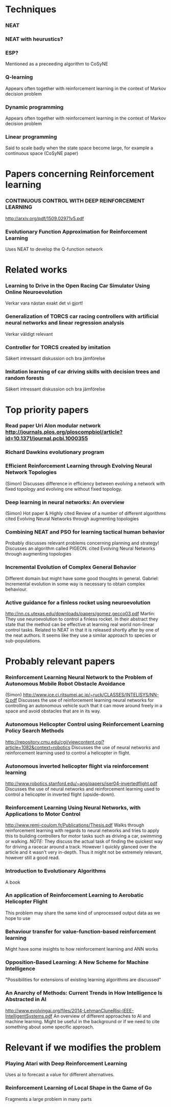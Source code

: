 # Techniques

### NEAT

### NEAT with heurustics?

### ESP?
Mentioned as a preceeding algorithm to CoSyNE

### Q-learning
Appears often together with reinforcement learning in the context of Markov decision problem

### Dynamic programming
Appears often together with reinforcement learning in the context of Markov decision problem

### Linear programming
Said to scale badly when the state space become large, for example a continuous space (CoSyNE paper)



# Papers concerning Reinforcement learning
### CONTINUOUS CONTROL WITH DEEP REINFORCEMENT LEARNING
http://arxiv.org/pdf/1509.02971v5.pdf

### Evolutionary Function Approximation for Reinforcement Learning
Uses NEAT to develop the Q-function network



# Related works
### Learning to Drive in the Open Racing Car Simulator Using Online Neuroevolution
Verkar vara nästan exakt det vi gjort!

### Generalization of TORCS car racing controllers with artificial neural networks and linear regression analysis
Verkar väldigt relevant

### Controller for TORCS created by imitation
Säkert intressant diskussion och bra jämförelse

### Imitation learning of car driving skills with decision trees and random forests
Säkert intressant diskussion och bra jämförelse



# Top priority papers
### Read paper Uri Alon modular network http://journals.plos.org/ploscompbiol/article?id=10.1371/journal.pcbi.1000355

### Richard Dawkins evolutionary program

### Efficient Reinforcement Learning through Evolving Neural Network Topologies
(Simon)
Discusses difference in efficiency between evolving a network with fixed topology and evolving one without fixed topology.

### Deep learning in neural networks: An overview
(Simon)
Hot paper & Highly cited
Review of a number of different algorithms
cited Evolving Neural Networks through augmenting topologies

### Combining NEAT and PSO for learning tactical human behavior
Probably discusses relevant problems concerning planning and strategy! Discusses an algorithm called PIGEON.
cited Evolving Neural Networks through augmenting topologies

### Incremental Evolution of Complex General Behavior
Different domain but might have some good thoughts in general.
Gabriel: Incremental evolution in some way is necessary to obtain complex behaviour.

### Active guidance for a finless rocket using neuroevolution
http://nn.cs.utexas.edu/downloads/papers/gomez.gecco03.pdf
Martin: They use neuroevolution to control a finless rocket. In their abstract they state that the method can be effective at learning real world non-linear control tasks. Related to NEAT in that it is released shortly after by one of the neat authors. It seems like they use a similar approach to species or sub-populations.



# Probably relevant papers
### Reinforcement Learning Neural Network to the Problem of Autonomous Mobile Robot Obstacle Avoidance
(Simon)
http://www.ice.ci.ritsumei.ac.jp/~ruck/CLASSES/INTELISYS/NN-Q.pdf
Discusses the use of reinforcement learning neural networks for controlling an autonomous vehicle such that it can move around freely in a space and avoid obstacles that are in its way.

### Autonomous Helicopter Control using Reinforcement Learning Policy Search Methods
http://repository.cmu.edu/cgi/viewcontent.cgi?article=1082&context=robotics
Discusses the use of neural networks and reinforcement learning used to control a helicopter in flight.

### Autonomous inverted helicopter flight via reinforcement learning
http://www.robotics.stanford.edu/~ang/papers/iser04-invertedflight.pdf
Discusses the use of neural networks and reinforcement learning used to control a helicopter in inverted flight (upside-down).

### Reinforcement Learning Using Neural Networks, with Applications to Motor Control
http://www.remi-coulom.fr/Publications/Thesis.pdf
Walks through reinforcement learning with regards to neural networks and tries to apply this to building controllers for motor tasks such as driving a car, swimming or walking.
*NOTE:* They discuss the actual task of finding the quickest way for driving a racecar around a track. However I quickly glanced over the article and it wasn't very in-depth. Thus it might not be extremely relevant, however still a good read.

### Introduction to Evolutionary Algorithms
A book

### An application of Reinforcement Learning to Aerobatic Helicopter Flight
This problem may share the same kind of unprocessed output data as we hope to use

### Behaviour transfer for value-function-based reinforcement learning
Might have some insights to how reinforcement learning and ANN works

### Opposition-Based Learning: A New Scheme for Machine Intelligence
"Possibilities for extensions of existing learning algorithms are discussed"

### An Anarchy of Methods: Current Trends in How Intelligence Is Abstracted in AI
http://www.evolvingai.org/files/2014-LehmanCluneRisi-IEEE-IntelligentSystems.pdf
An overview of different approaches to AI and machine learning. Might be useful in the background or if we need to cite something about some specific approach. 



# Relevant if we modifies the problem
### Playing Atari with Deep Reinforcement Learning
Uses ai to forecast a value for different alternatives.

### Reinforcement Learning of Local Shape in the Game of Go
Fragments a large problem in many parts
